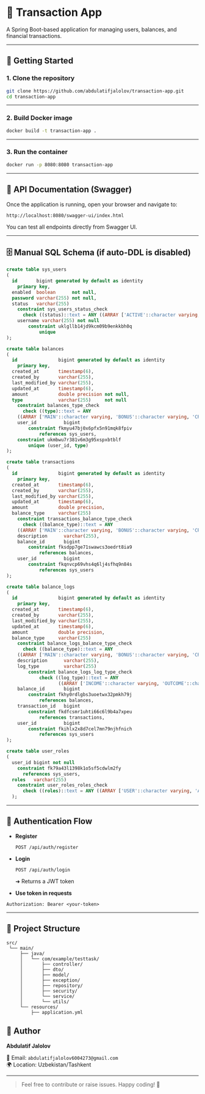 
# 💸 Transaction App

A Spring Boot-based application for managing users, balances, and financial transactions.

---

## 🚀 Getting Started

### 1. Clone the repository

```bash
git clone https://github.com/abdulatifjalolov/transaction-app.git
cd transaction-app
```

---

### 2. Build Docker image

```bash
docker build -t transaction-app .
```

---

### 3. Run the container

```bash
docker run -p 8080:8080 transaction-app
```
---

## 📖 API Documentation (Swagger)

Once the application is running, open your browser and navigate to:

```
http://localhost:8080/swagger-ui/index.html
```

You can test all endpoints directly from Swagger UI.

---

## 🗄️ Manual SQL Schema (if auto-DDL is disabled)

```sql
create table sys_users
(
  id       bigint generated by default as identity
    primary key,
  enabled  boolean      not null,
  password varchar(255) not null,
  status   varchar(255)
    constraint sys_users_status_check
      check ((status)::text = ANY ((ARRAY ['ACTIVE'::character varying, 'INACTIVE'::character varying])::text[])),
    username varchar(255) not null
        constraint uklgllb14jd9kcm09b9enkkbh0q
            unique
);

create table balances
(
  id               bigint generated by default as identity
    primary key,
  created_at       timestamp(6),
  created_by       varchar(255),
  last_modified_by varchar(255),
  updated_at       timestamp(6),
  amount           double precision not null,
  type             varchar(255)     not null
    constraint balances_type_check
      check ((type)::text = ANY
    ((ARRAY ['MAIN'::character varying, 'BONUS'::character varying, 'CREDIT'::character varying])::text[])),
    user_id          bigint
        constraint fkmyu47bj0x6pfx5n91mqk8fpiv
            references sys_users,
    constraint ukmbwu7r381v6m3g95xspxbtblf
        unique (user_id, type)
);

create table transactions
(
  id               bigint generated by default as identity
    primary key,
  created_at       timestamp(6),
  created_by       varchar(255),
  last_modified_by varchar(255),
  updated_at       timestamp(6),
  amount           double precision,
  balance_type     varchar(255)
    constraint transactions_balance_type_check
      check ((balance_type)::text = ANY
    ((ARRAY ['MAIN'::character varying, 'BONUS'::character varying, 'CREDIT'::character varying])::text[])),
    description      varchar(255),
    balance_id       bigint
        constraint fksdpp7ge71swawcs3oedrt8ia9
            references balances,
    user_id          bigint
        constraint fkqnvcp69vhs4q6lj4sfhq9n84s
            references sys_users
);

create table balance_logs
(
  id               bigint generated by default as identity
    primary key,
  created_at       timestamp(6),
  created_by       varchar(255),
  last_modified_by varchar(255),
  updated_at       timestamp(6),
  amount           double precision,
  balance_type     varchar(255)
    constraint balance_logs_balance_type_check
      check ((balance_type)::text = ANY
    ((ARRAY ['MAIN'::character varying, 'BONUS'::character varying, 'CREDIT'::character varying])::text[])),
    description      varchar(255),
    log_type         varchar(255)
        constraint balance_logs_log_type_check
            check ((log_type)::text = ANY
                   ((ARRAY ['INCOME'::character varying, 'OUTCOME'::character varying])::text[])),
    balance_id       bigint
        constraint fkhy0rdlgbs3uoetwx32pmkh79j
            references balances,
    transaction_id   bigint
        constraint fkdfcsmr1uhti66c6l9b4a7xpeu
            references transactions,
    user_id          bigint
        constraint fkihlx2x8d7cel7mn79njhfnich
            references sys_users
);

create table user_roles
(
  user_id bigint not null
    constraint fk79a43l1398k1o5sf5cdwlm2fy
      references sys_users,
  roles   varchar(255)
    constraint user_roles_roles_check
      check ((roles)::text = ANY ((ARRAY ['USER'::character varying, 'ADMIN'::character varying])::text[]))
  );

```

---

## 🔐 Authentication Flow

- **Register**

  `POST /api/auth/register`

- **Login**

  `POST /api/auth/login`

  ➜ Returns a JWT token

- **Use token in requests**

```http
Authorization: Bearer <your-token>
```

---

## 📂 Project Structure

```
src/
 └── main/
     ├── java/
     │   └── com/example/testtask/
     │       ├── controller/
     │       ├── dto/
     │       ├── model/
     │       ├── exception/
     │       ├── repository/
     │       ├── security/
     │       └── service/
     │       └── utils/
     └── resources/
         ├── application.yml
```

## 👤 Author

**Abdulatif Jalolov**

📧 Email: `abdulatifjalolov6004273@gmail.com`  
🌍 Location: Uzbekistan/Tashkent

---

> Feel free to contribute or raise issues. Happy coding! 🚀
